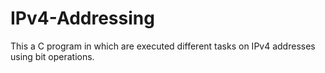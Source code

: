 # IPv4-Addressing
This a C program in which are executed different tasks on IPv4 addresses using bit operations.
